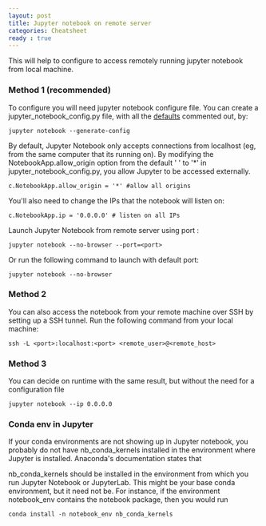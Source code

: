```yaml
---
layout: post
title: Jupyter notebook on remote server
categories: Cheatsheet
ready : true
---
```


This will help to configure to access remotely running jupyter notebook from local machine.

### Method 1 (recommended)

To configure you will need jupyter notebook configure file. You can create a jupyter_notebook_config.py file, with all the [defaults](https://jupyter-notebook.readthedocs.io/en/latest/config.html) commented out, 
by:

```
jupyter notebook --generate-config
```

By default, Jupyter Notebook only accepts connections from localhost (eg, from 
the same computer that its running on). By modifying the 
NotebookApp.allow_origin option from the default ' ' to '*' in jupyter_notebook_config.py, you allow 
Jupyter to be accessed externally.

```
c.NotebookApp.allow_origin = '*' #allow all origins
```

You'll also need to change the IPs that the notebook will listen on:

```
c.NotebookApp.ip = '0.0.0.0' # listen on all IPs
```

Launch Jupyter Notebook from remote server using port <port>: 

```
jupyter notebook --no-browser --port=<port>
```

Or run the following command to launch with default port: 

```
jupyter notebook --no-browser
```

### Method 2

You can also access the notebook from your remote machine over SSH by 
setting up a SSH tunnel. Run the following command from your local machine: 

```
ssh -L <port>:localhost:<port> <remote_user>@<remote_host>
```

### Method 3

You can decide on runtime with the same result, but without the need for a configuration file

```
jupyter notebook --ip 0.0.0.0
```

### Conda env in Jupyter

If your conda environments are not showing up in Jupyter notebook, you probably do not have nb_conda_kernels 
installed in the environment where Jupyter is installed. Anaconda's 
documentation states that 

nb_conda_kernels should be installed in the environment from which you run Jupyter Notebook or JupyterLab. This might be your base conda environment, but it need not be. For instance, if the environment notebook_env contains the notebook package, then you would run

```
conda install -n notebook_env nb_conda_kernels
```

